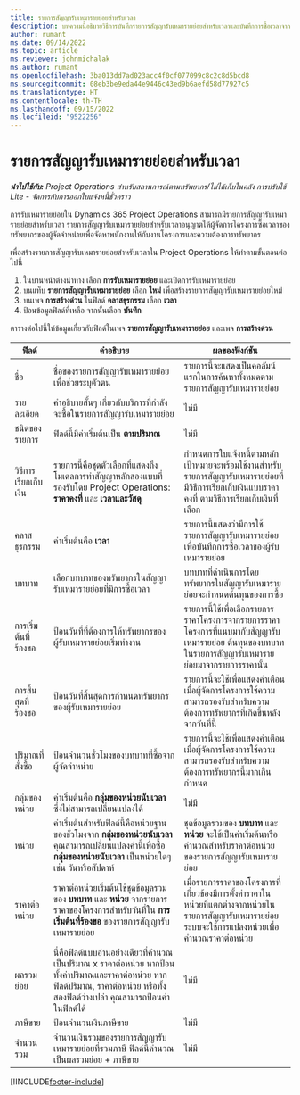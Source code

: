 ```yaml
---
title: รายการสัญญารับเหมารายย่อยสำหรับเวลา
description: บทความนี้อธิบายวิธีการบันทึกรายการสัญญารับเหมารายย่อยสำหรับเวลาและบันทึกการซื้อเวลาจากผู้จัดจำหน่าย
author: rumant
ms.date: 09/14/2022
ms.topic: article
ms.reviewer: johnmichalak
ms.author: rumant
ms.openlocfilehash: 3ba013dd7ad023acc4f0cf077099c8c2c8d5bcd8
ms.sourcegitcommit: 08eb3be9eda44e9446c43ed9b6aefd58d77927c5
ms.translationtype: HT
ms.contentlocale: th-TH
ms.lasthandoff: 09/15/2022
ms.locfileid: "9522256"
---
```

# <a name="subcontract-lines-for-time"></a>รายการสัญญารับเหมารายย่อยสำหรับเวลา

_**นำไปใช้กับ:** Project Operations สำหรับสถานการณ์ตามทรัพยากร/ไม่ได้เก็บในคลัง การปรับใช้ Lite - จัดการกับการออกใบแจ้งหนี้ชั่วคราว_

การรับเหมารายย่อยใน Dynamics 365 Project Operations สามารถมีรายการสัญญารับเหมารายย่อยสำหรับเวลา รายการสัญญารับเหมารายย่อยสำหรับเวลาอนุญาตให้ผู้จัดการโครงการซื้อเวลาของทรัพยากรของผู้จัดจำหน่ายเพื่อจัดหาพนักงานให้กับงานโครงการและความต้องการทรัพยากร

เพื่อสร้างรายการสัญญารับเหมารายย่อยสำหรับเวลาใน Project Operations ให้ทำตามขั้นตอนต่อไปนี้

1. ในบานหน้าต่างนำทาง เลือก **การรับเหมารายย่อย** และเปิดการรับเหมารายย่อย
2. บนแท็บ **รายการสัญญารับเหมารายย่อย** เลือก **ใหม่** เพื่อสร้างรายการสัญญารับเหมารายย่อยใหม่
3. บนเพจ **การสร้างด่วน** ในฟิลด์ **คลาสธุรกรรม** เลือก **เวลา**
4. ป้อนข้อมูลฟิลด์ที่เหลือ จากนั้นเลือก **บันทึก**

  ตารางต่อไปนี้ให้ข้อมูลเกี่ยวกับฟิลด์ในเพจ **รายการสัญญารับเหมารายย่อย** และเพจ **การสร้างด่วน**

| **ฟิลด์** | **คำอธิบาย** | **ผลของฟังก์ชัน** |
| --- | --- | --- |
| ชื่อ | ชื่อของรายการสัญญารับเหมารายย่อยเพื่อช่วยระบุตัวตน | รายการนี้จะแสดงเป็นคอลัมน์แรกในการค้นหาทั้งหมดตามรายการสัญญารับเหมารายย่อย |
| รายละเอียด | คำอธิบายสั้นๆ เกี่ยวกับบริการที่กำลังจะซื้อในรายการสัญญารับเหมารายย่อย |ไม่มี |
| ชนิดของรายการ |   ฟิลด์นี้มีค่าเริ่มต้นเป็น **ตามปริมาณ**| ไม่มี |
| วิธีการเรียกเก็บเงิน | รายการนี้คือชุดตัวเลือกที่แสดงถึงโมเดลการทำสัญญาหลักสองแบบที่รองรับโดย Project Operations: **ราคาคงที่** และ **เวลาและวัสดุ** | กำหนดการใบแจ้งหนี้ตามหลักเป้าหมายจะพร้อมใช้งานสำหรับรายการสัญญารับเหมารายย่อยที่มีวิธีการเรียกเก็บเงินแบบราคาคงที่ ตามวิธีการเรียกเก็บเงินที่เลือก |
| คลาสธุรกรรม | ค่าเริ่มต้นคือ **เวลา** | รายการนี้แสดงว่ามีการใช้รายการสัญญารับเหมารายย่อยเพื่อบันทึกการซื้อเวลาของผู้รับเหมารายย่อย |
| บทบาท | เลือกบทบาทของทรัพยากรในสัญญารับเหมารายย่อยที่มีการซื้อเวลา | บทบาทที่ดำเนินการโดยทรัพยากรในสัญญารับเหมารายย่อยจะกำหนดต้นทุนของการซื้อ |
| การเริ่มต้นที่ร้องขอ | ป้อนวันที่ที่ต้องการให้ทรัพยากรของผู้รับเหมารายย่อยเริ่มทำงาน | รายการนี้ใช้เพื่อเลือกรายการราคาโครงการจากรายการราคาโครงการที่แนบมากับสัญญารับเหมารายย่อย ต้นทุนของบทบาทในรายการสัญญารับเหมารายย่อยมาจากรายการราคานั้น |
| การสิ้นสุดที่ร้องขอ | ป้อนวันที่สิ้นสุดการกำหนดทรัพยากรของผู้รับเหมารายย่อย | รายการนี้จะใช้เพื่อแสดงคำเตือนเมื่อผู้จัดการโครงการใช้ความสามารถรองรับสำหรับความต้องการทรัพยากรที่เกิดขึ้นหลังจากวันที่นี้ |
| ปริมาณที่สั่งซื้อ | ป้อนจำนวนชั่วโมงของบทบาทที่ซื้อจากผู้จัดจำหน่าย | รายการนี้จะใช้เพื่อแสดงคำเตือนเมื่อผู้จัดการโครงการใช้ความสามารถรองรับสำหรับความต้องการทรัพยากรนี้มากเกินกำหนด |
| กลุ่มของหน่วย | ค่าเริ่มต้นคือ **กลุ่มของหน่วยนับเวลา** ซึ่งไม่สามารถเปลี่ยนแปลงได้ | ไม่มี|
| หน่วย | ค่าเริ่มต้นสำหรับฟิลด์นี้คือหน่วยฐานของชั่วโมงจาก **กลุ่มของหน่วยนับเวลา** คุณสามารถเปลี่ยนแปลงค่านี้เพื่อซื้อ **กลุ่มของหน่วยนับเวลา** เป็นหน่วยใดๆ เช่น วันหรือสัปดาห์ | ชุดข้อมูลรวมของ **บทบาท** และ **หน่วย** จะใช้เป็นค่าเริ่มต้นหรือคำนวณสำหรับราคาต่อหน่วยของรายการสัญญารับเหมารายย่อย |
| ราคาต่อหน่วย | ราคาต่อหน่วยเริ่มต้นใช้ชุดข้อมูลรวมของ **บทบาท** และ **หน่วย** จากรายการราคาของโครงการสำหรับวันที่ใน **การเริ่มต้นที่ร้องขอ** ของรายการสัญญารับเหมารายย่อย | เมื่อรายการราคาของโครงการที่เกี่ยวข้องมีการตั้งค่าราคาในหน่วยที่แตกต่างจากหน่วยในรายการสัญญารับเหมารายย่อย ระบบจะใช้การแปลงหน่วยเพื่อคำนวณราคาต่อหน่วย |
| ผลรวมย่อย |    นี่คือฟิลด์แบบอ่านอย่างเดียวที่คำนวณเป็นปริมาณ x ราคาต่อหน่วย หากป้อนทั้งค่าปริมาณและราคาต่อหน่วย หากฟิลด์ปริมาณ, ราคาต่อหน่วย หรือทั้งสองฟิลด์ว่างเปล่า คุณสามารถป้อนค่าในฟิลด์ได้ | ไม่มี|
| ภาษีขาย |   ป้อนจำนวนเงินภาษีขาย |ไม่มี |
| จำนวนรวม | จำนวนเงินรวมของรายการสัญญารับเหมารายย่อยที่รวมภาษี ฟิลด์นี้คำนวณเป็นผลรวมย่อย + ภาษีขาย|ไม่มี |

[!INCLUDE[footer-include](../../includes/footer-banner.md)]
